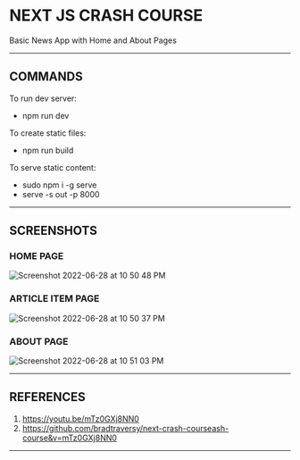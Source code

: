 # NEXT JS CRASH COURSE

Basic News App with Home and About Pages

---

## COMMANDS

To run dev server:

- npm run dev

To create static files:

- npm run build

To serve static content:

- sudo npm i -g serve
- serve -s out -p 8000

---

## SCREENSHOTS

### HOME PAGE

![Screenshot 2022-06-28 at 10 50 48 PM](https://user-images.githubusercontent.com/15984084/176244242-f4a1f280-26de-4e7e-92f6-3a73143f9741.png)

### ARTICLE ITEM PAGE

![Screenshot 2022-06-28 at 10 50 37 PM](https://user-images.githubusercontent.com/15984084/176244225-71e82bcb-ceca-4d13-a9ff-ce907f5ec2e8.png)

### ABOUT PAGE

![Screenshot 2022-06-28 at 10 51 03 PM](https://user-images.githubusercontent.com/15984084/176244246-0bcd7624-cafb-4797-84d6-7e4e7701c79d.png)

---

## REFERENCES

1. <https://youtu.be/mTz0GXj8NN0>
2. <https://github.com/bradtraversy/next-crash-courseash-course&v=mTz0GXj8NN0>

---
